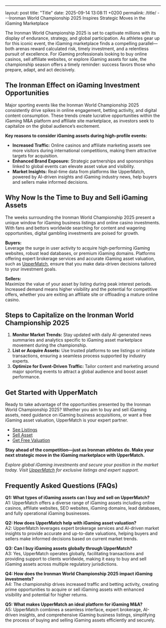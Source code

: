 ---
layout: post
title: "Title"
date: 2025-09-14 13:08:11 +0200
permalink: /title/
---Ironman World Championship 2025 Inspires Strategic Moves in the iGaming Marketplace

The Ironman World Championship 2025 is set to captivate millions with its display of endurance, strategy, and global participation. As athletes gear up for this iconic event, the iGaming marketplace finds a compelling parallel—both arenas reward calculated risk, timely investment, and a relentless pursuit of excellence. For iGaming professionals looking to buy online casinos, sell affiliate websites, or explore iGaming assets for sale, the championship season offers a timely reminder: success favors those who prepare, adapt, and act decisively.

## The Ironman Effect on iGaming Investment Opportunities

Major sporting events like the Ironman World Championship 2025 consistently drive spikes in online engagement, betting activity, and digital content consumption. These trends create lucrative opportunities within the iGaming M&A platform and affiliate site marketplace, as investors seek to capitalize on the global audience’s excitement.

**Key reasons to consider iGaming assets during high-profile events:**

- **Increased Traffic:** Online casinos and affiliate marketing assets see more visitors during international competitions, making them attractive targets for acquisition.
- **Enhanced Brand Exposure:** Strategic partnerships and sponsorships linked to global events can elevate asset value and visibility.
- **Market Insights:** Real-time data from platforms like UpperMatch, powered by AI-driven insights and iGaming industry news, help buyers and sellers make informed decisions.

## Why Now Is the Time to Buy and Sell iGaming Assets

The weeks surrounding the Ironman World Championship 2025 present a unique window for iGaming business listings and online casino investments. With fans and bettors worldwide searching for content and wagering opportunities, digital gambling investments are poised for growth.

**Buyers:**  
Leverage the surge in user activity to acquire high-performing iGaming websites, robust lead databases, or premium iGaming domains. Platforms offering expert brokerage services and accurate iGaming asset valuation, such as [UpperMatch](https://www.uppermatch.com), ensure that you make data-driven decisions tailored to your investment goals.

**Sellers:**  
Maximize the value of your asset by listing during peak interest periods. Increased demand means higher visibility and the potential for competitive offers, whether you are exiting an affiliate site or offloading a mature online casino.

## Steps to Capitalize on the Ironman World Championship 2025

1. **Monitor Market Trends:** Stay updated with daily AI-generated news summaries and analytics specific to iGaming asset marketplace movement during the championship.
2. **List or Acquire Assets:** Use trusted platforms to see listings or initiate transactions, ensuring a seamless process supported by industry experts.
3. **Optimize for Event-Driven Traffic:** Tailor content and marketing around major sporting events to attract a global audience and boost asset performance.

## Get Started with UpperMatch

Ready to take advantage of the opportunities presented by the Ironman World Championship 2025? Whether you aim to buy and sell iGaming assets, need guidance on iGaming business acquisitions, or want a free iGaming asset valuation, UpperMatch is your expert partner.

- [See Listings](https://www.uppermatch.com)
- [Sell Asset](https://www.uppermatch.com)
- [Get Free Valuation](https://www.uppermatch.com)

**Stay ahead of the competition—just as Ironman athletes do. Make your next strategic move in the iGaming marketplace with UpperMatch.**

*Explore global iGaming investments and secure your position in the market today. Visit [UpperMatch](https://www.uppermatch.com) for exclusive listings and expert support.*

## Frequently Asked Questions (FAQs)

**Q1: What types of iGaming assets can I buy and sell on UpperMatch?**  
A1: UpperMatch offers a diverse range of iGaming assets including online casinos, affiliate websites, SEO websites, iGaming domains, lead databases, and fully operational iGaming businesses.

**Q2: How does UpperMatch help with iGaming asset valuation?**  
A2: UpperMatch leverages expert brokerage services and AI-driven market insights to provide accurate and up-to-date valuations, helping buyers and sellers make informed decisions based on current market trends.

**Q3: Can I buy iGaming assets globally through UpperMatch?**  
A3: Yes, UpperMatch operates globally, facilitating transactions and providing support to clients worldwide, making it easy to buy and sell iGaming assets across multiple regulatory jurisdictions.

**Q4: How does the Ironman World Championship 2025 impact iGaming investments?**  
A4: The championship drives increased traffic and betting activity, creating prime opportunities to acquire or sell iGaming assets with enhanced visibility and potential for higher returns.

**Q5: What makes UpperMatch an ideal platform for iGaming M&A?**  
A5: UpperMatch combines a seamless interface, expert brokerage, AI-driven insights, and comprehensive iGaming business listings, simplifying the process of buying and selling iGaming assets efficiently and securely.

<script type="application/ld+json">
{
  "@context": "https://schema.org",
  "@type": "BlogPosting",
  "headline": "Ironman World Championship 2025 Inspires Strategic Moves in the iGaming Marketplace",
  "description": "Explore how the Ironman World Championship 2025 creates strategic opportunities in the iGaming marketplace for buying and selling iGaming assets, including online casinos and affiliate websites.",
  "author": {
    "@type": "Person",
    "name": "UpperMatch"
  },
  "publisher": {
    "@type": "Person",
    "name": "UpperMatch"
  },
  "mainEntityOfPage": {
    "@type": "WebPage",
    "@id": "https://www.uppermatch.com/blog/ironman-world-championship-2025-igaming-marketplace"
  },
  "datePublished": "2024-06-01",
  "dateModified": "2024-06-01",
  "keywords": "iGaming marketplace, buy online casinos, sell affiliate websites, iGaming assets for sale, online casino investments, iGaming M&A platform, affiliate site marketplace, SEO website sales, iGaming business listings, buy and sell iGaming assets, online casino brokerage, iGaming asset valuation, affiliate marketing assets, iGaming domain sales, iGaming industry news, iGaming investment opportunities, iGaming business acquisitions, iGaming asset marketplace, iGaming website listings, iGaming asset exchange",
  "url": "https://www.uppermatch.com/blog/ironman-world-championship-2025-igaming-marketplace"
}
</script>

<script type="application/ld+json">
{
  "@context": "https://schema.org",
  "@type": "FAQPage",
  "mainEntity": [
    {
      "@type": "Question",
      "name": "What types of iGaming assets can I buy and sell on UpperMatch?",
      "acceptedAnswer": {
        "@type": "Answer",
        "text": "UpperMatch offers a diverse range of iGaming assets including online casinos, affiliate websites, SEO websites, iGaming domains, lead databases, and fully operational iGaming businesses."
      }
    },
    {
      "@type": "Question",
      "name": "How does UpperMatch help with iGaming asset valuation?",
      "acceptedAnswer": {
        "@type": "Answer",
        "text": "UpperMatch leverages expert brokerage services and AI-driven market insights to provide accurate and up-to-date valuations, helping buyers and sellers make informed decisions based on current market trends."
      }
    },
    {
      "@type": "Question",
      "name": "Can I buy iGaming assets globally through UpperMatch?",
      "acceptedAnswer": {
        "@type": "Answer",
        "text": "Yes, UpperMatch operates globally, facilitating transactions and providing support to clients worldwide, making it easy to buy and sell iGaming assets across multiple regulatory jurisdictions."
      }
    },
    {
      "@type": "Question",
      "name": "How does the Ironman World Championship 2025 impact iGaming investments?",
      "acceptedAnswer": {
        "@type": "Answer",
        "text": "The championship drives increased traffic and betting activity, creating prime opportunities to acquire or sell iGaming assets with enhanced visibility and potential for higher returns."
      }
    },
    {
      "@type": "Question",
      "name": "What makes UpperMatch an ideal platform for iGaming M&A?",
      "acceptedAnswer": {
        "@type": "Answer",
        "text": "UpperMatch combines a seamless interface, expert brokerage, AI-driven insights, and comprehensive iGaming business listings, simplifying the process of buying and selling iGaming assets efficiently and securely."
      }
    }
  ]
}
</script>